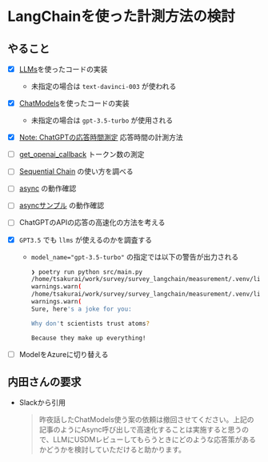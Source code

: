 # LangChainを使った計測方法の検討

## やること

- [x] [LLMs](https://python.langchain.com/docs/modules/model_io/models/llms/)を使ったコードの実装
    - 未指定の場合は `text-davinci-003` が使われる
- [x] [ChatModels](https://python.langchain.com/docs/modules/model_io/models/chat/)を使ったコードの実装
    - 未指定の場合は `gpt-3.5-turbo` が使用される
- [x] [Note: ChatGPTの応答時間測定](https://note.com/bbz662bbz/n/n9dfc87691818) 応答時間の計測方法
- [ ] [get_openai_callback](https://python.langchain.com/docs/modules/callbacks/token_counting) トークン数の測定
- [ ] [Sequential Chain](https://python.langchain.com/docs/modules/chains/foundational/sequential_chains) の使い方を調べる
- [ ] [async](https://python.langchain.com/docs/modules/chains/how_to/async_chain) の動作確認
- [ ] [asyncサンプル](https://towardsdatascience.com/async-calls-for-chains-with-langchain-3818c16062ed) の動作確認
- [ ] ChatGPTのAPIの応答の高速化の方法を考える
- [x] `GPT3.5` でも `llms` が使えるのかを調査する
    - `model_name="gpt-3.5-turbo"` の指定では以下の警告が出力される

        ```bash
        ❯ poetry run python src/main.py
        /home/tsakurai/work/survey/survey_langchain/measurement/.venv/lib/python3.10/site-packages/langchain/llms/openai.py:216: UserWarning: You are trying to use a chat model. This way of initializing it is no longer supported. Instead, please use: `from langchain.chat_models import ChatOpenAI`
        warnings.warn(
        /home/tsakurai/work/survey/survey_langchain/measurement/.venv/lib/python3.10/site-packages/langchain/llms/openai.py:811: UserWarning: You are trying to use a chat model. This way of initializing it is no longer supported. Instead, please use: `from langchain.chat_models import ChatOpenAI`
        warnings.warn(
        Sure, here's a joke for you:

        Why don't scientists trust atoms? 

        Because they make up everything! 
        ```

- [ ] ModelをAzureに切り替える

## 内田さんの要求

- Slackから引用

    >昨夜話したChatModels使う案の依頼は撤回させてください。上記の記事のようにAsync呼び出しで高速化することは実施すると思うので、LLMにUSDMレビューしてもらうときにどのような応答策があるかどうかを検討していただけると助かります。
